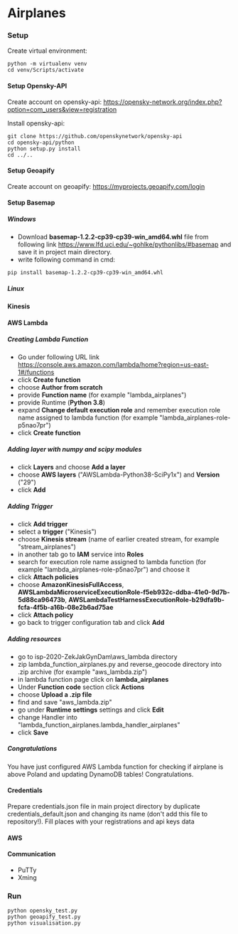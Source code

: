# Airplanes

### Setup

Create virtual environment:
```
python -m virtualenv venv
cd venv/Scripts/activate
```

#### Setup Opensky-API
Create account on opensky-api:
https://opensky-network.org/index.php?option=com_users&view=registration

Install opensky-api:
```
git clone https://github.com/openskynetwork/opensky-api
cd opensky-api/python
python setup.py install
cd ../..
```

#### Setup Geoapify
Create account on geoapify:
https://myprojects.geoapify.com/login

#### Setup Basemap

##### Windows

* Download **basemap‑1.2.2‑cp39‑cp39‑win_amd64.whl** file from following link https://www.lfd.uci.edu/~gohlke/pythonlibs/#basemap and save it in project main directory.
* write following command in cmd:
```
pip install basemap‑1.2.2‑cp39‑cp39‑win_amd64.whl
```

##### Linux

#### Kinesis


#### AWS Lambda
##### Creating Lambda Function 
* Go under following URL link https://console.aws.amazon.com/lambda/home?region=us-east-1#/functions
* click **Create function**
* choose **Author from scratch**
* provide **Function name** (for example "lambda_airplanes")
* provide Runtime (**Python 3.8**)
* expand **Change default execution role** and remember execution role name assigned to lambda function (for example "lambda_airplanes-role-p5nao7pr")
* click **Create function**

##### Adding layer with numpy and scipy modules
* click **Layers** and choose **Add a layer**
* choose **AWS layers** ("AWSLambda-Python38-SciPy1x") and **Version** ("29")
* click **Add**

##### Adding Trigger
* click **Add trigger**
* select a **trigger** ("Kinesis")
* choose **Kinesis stream** (name of earlier created stream, for example "stream_airplanes")
* in another tab go to **IAM** service into **Roles**
* search for execution role name assigned to lambda function (for example "lambda_airplanes-role-p5nao7pr") and choose it
* click **Attach policies**
* choose **AmazonKinesisFullAccess**, **AWSLambdaMicroserviceExecutionRole-f5eb932c-ddba-41e0-9d7b-5d88ca96473b**,
**AWSLambdaTestHarnessExecutionRole-b29dfa9b-fcfa-4f5b-a16b-08e2b6ad75ae**
* click **Attach policy**
* go back to trigger configuration tab and click **Add**

##### Adding resources
* go to isp-2020-ZekJakGynDam\aws_lambda directory
* zip lambda_function_airplanes.py and reverse_geocode directory into .zip archive (for example "aws_lambda.zip")
* in lambda function page click on **lambda_airplanes**
* Under **Function code** section click **Actions**
* choose **Upload a .zip file**
* find and save "aws_lambda.zip"
* go under **Runtime settings** settings and click **Edit**
* change Handler into "lambda_function_airplanes.lambda_handler_airplanes"
* click **Save**

##### Congratulations
You have just configured AWS Lambda function for checking if airplane is above Poland and updating DynamoDB tables! Congratulations.

#### Credentials

Prepare credentials.json file in main project directory by duplicate credentials_default.json and changing its name (don't add this file to repository!). Fill places with your registrations and api keys data




#### AWS


#### Communication
* PuTTy
* Xming


### Run
```
python opensky_test.py
python geoapify_test.py
python visualisation.py
```

